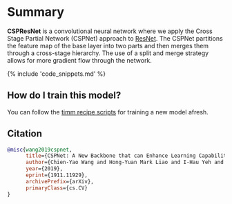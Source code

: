 # Summary

**CSPResNet** is a convolutional neural network where we apply the Cross Stage Partial Network (CSPNet) approach to [ResNet](https://paperswithcode.com/method/resnet). The CSPNet partitions the feature map of the base layer into two parts and then merges them through a cross-stage hierarchy. The use of a split and merge strategy allows for more gradient flow through the network.

{% include 'code_snippets.md' %}

## How do I train this model?

You can follow the [timm recipe scripts](https://rwightman.github.io/pytorch-image-models/scripts/) for training a new model afresh.

## Citation

```BibTeX
@misc{wang2019cspnet,
      title={CSPNet: A New Backbone that can Enhance Learning Capability of CNN}, 
      author={Chien-Yao Wang and Hong-Yuan Mark Liao and I-Hau Yeh and Yueh-Hua Wu and Ping-Yang Chen and Jun-Wei Hsieh},
      year={2019},
      eprint={1911.11929},
      archivePrefix={arXiv},
      primaryClass={cs.CV}
}
```

<!--
Models:
- Name: cspresnet50
  Metadata:
    FLOPs: 5924992000
    Batch Size: 128
    Training Data:
    - ImageNet
    Training Techniques:
    - Label Smoothing
    - Polynomial Learning Rate Decay
    - SGD with Momentum
    - Weight Decay
    Training Resources: ''
    Architecture:
    - 1x1 Convolution
    - Batch Normalization
    - Bottleneck Residual Block
    - Convolution
    - Global Average Pooling
    - Max Pooling
    - ReLU
    - Residual Block
    - Residual Connection
    - Softmax
    File Size: 86679303
    Tasks:
    - Image Classification
    Training Time: ''
    ID: cspresnet50
    LR: 0.1
    Layers: 50
    Crop Pct: '0.887'
    Momentum: 0.9
    Image Size: '256'
    Weight Decay: 0.005
    Interpolation: bilinear
    Training Steps: 8000000
  Code: https://github.com/rwightman/pytorch-image-models/blob/d8e69206be253892b2956341fea09fdebfaae4e3/timm/models/cspnet.py#L415
  Config: ''
  In Collection: CSP ResNet
Collections:
- Name: CSP ResNet
  Paper:
    title: 'CSPNet: A New Backbone that can Enhance Learning Capability of CNN'
    url: https://papperswithcode.com//paper/cspnet-a-new-backbone-that-can-enhance
  type: model-index
Type: model-index
-->
